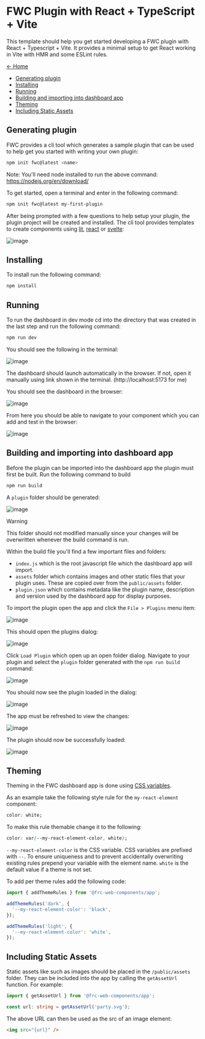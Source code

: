 # FWC Plugin with React + TypeScript + Vite

This template should help you get started developing a FWC plugin with React + Typescript + Vite. It provides a minimal setup to get React working in Vite with HMR and some ESLint rules.

[<- Home](/README.md)

- [Generating plugin](#generating-plugin)
- [Installing](#installing)
- [Running](#running)
- [Building and importing into dashboard app](#building-and-importing-into-dashboard-app)
- [Theming](#theming)
- [Including Static Assets](#including-static-assets)

## Generating plugin

FWC provides a cli tool which generates a sample plugin that can be used to help get you started with writing your own plugin:

```bash
npm init fwc@latest <name>
```

Note: You'll need <span class="title-ref">node</span> installed to run
the above command: <https://nodejs.org/en/download/>

To get started, open a terminal and enter in the following command:

```bash
npm init fwc@latest my-first-plugin
```

After being prompted with a few questions to help setup your plugin, the plugin project will be created and installed. The cli tool provides templates to create components using [lit](https://lit.dev/), [react](https://react.dev/) or [svelte](https://svelte.dev/):

![image](./docs/creating-plugin.png)

## Installing

To install run the following command:

```bash
npm install
```

## Running

To run the dashboard in dev mode cd into the directory that was created in the last step and run the following command:

```bash
npm run dev
```

You should see the following in the terminal:

![image](./docs/running-in-dev.png)

The dashboard should launch automatically in the browser. If not, open it manually using link shown in the terminal. (http://localhost:5173 for me)

You should see the dashboard in the browser:

![image](./docs/dashboard.png)

From here you should be able to navigate to your component which you can add and test in the browser:

![image](./docs/nav-to-my-plugin.png)

## Building and importing into dashboard app

Before the plugin can be imported into the dashboard app the plugin must first be built. Run the following command to build

```bash
npm run build
```

A `plugin` folder should be generated:

![image](./docs/build-files.png)

> [!WARNING]  
> This folder should not modified manually since your changes will be overwritten whenever the build command is run.

Within the build file you'll find a few important files and folders:

- `index.js` which is the root javascript file which the dashboard app will import.
- `assets` folder which contains images and other static files that your plugin uses. These are copied over from the `public/assets` folder.
- `plugin.json` which contains metadata like the plugin name, description and version used by the dashboard app for display purposes.

To import the plugin open the app and click the `File > Plugins` menu item:

![image](./docs/plugin-file-menu.png)

This should open the plugins dialog:

![image](./docs/plugin-dialog.png)

Click `Load Plugin` which open up an open folder dialog. Navigate to your plugin and select the `plugin` folder generated with the `npm run build` command:

![image](./docs/select-plugin-folder.png)

You should now see the plugin loaded in the dialog:

![image](./docs/plugin-loaded.png)

The app must be refreshed to view the changes:

![image](./docs/refresh-plugin.png)

The plugin should now be successfully loaded:

![image](./docs/plugin-successfully-loaded.png)

## Theming

Theming in the FWC dashboard app is done using [CSS variables](https://developer.mozilla.org/en-US/docs/Web/CSS/Using_CSS_custom_properties).

As an example take the following style rule for the `my-react-element` component:

```css
color: white;
```

To make this rule themable change it to the following:

```css
color: var(--my-react-element-color, white);
```

`--my-react-element-color` is the CSS variable. CSS variables are prefixed with `--`. To ensure uniqueness and to prevent accidentally overwriting existing rules prepend your variable with the element name. `white` is the default value if a theme is not set.

To add per theme rules add the following code:

```typescript
import { addThemeRules } from '@frc-web-components/app';

addThemeRules('dark', {
  '--my-react-element-color': 'black',
});

addThemeRules('light', {
  '--my-react-element-color': 'white',
});
```

## Including Static Assets

Static assets like such as images should be placed in the `/public/assets` folder. They can be included into the app by calling the `getAssetUrl` function. For example:

```typescript
import { getAssetUrl } from '@frc-web-components/app';

const url: string = getAssetUrl('party.svg');
```

The above URL can then be used as the src of an image element:

```html
<img src="{url}" />
```
